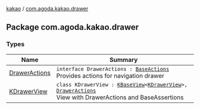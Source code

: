 [kakao](../index.md) / [com.agoda.kakao.drawer](./index.md)

## Package com.agoda.kakao.drawer

### Types

| Name | Summary |
|---|---|
| [DrawerActions](-drawer-actions/index.md) | `interface DrawerActions : `[`BaseActions`](../com.agoda.kakao.common.actions/-base-actions/index.md)<br>Provides actions for navigation drawer |
| [KDrawerView](-k-drawer-view/index.md) | `class KDrawerView : `[`KBaseView`](../com.agoda.kakao.common.views/-k-base-view/index.md)`<`[`KDrawerView`](-k-drawer-view/index.md)`>, `[`DrawerActions`](-drawer-actions/index.md)<br>View with DrawerActions and BaseAssertions |
